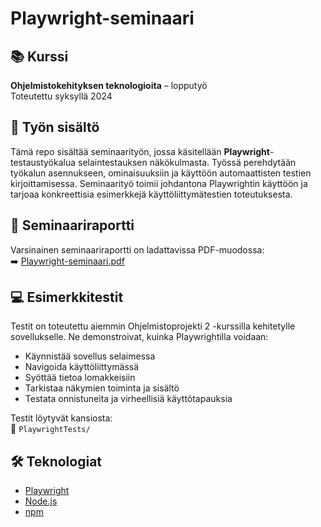 # Playwright-seminaari

## 📚 Kurssi
**Ohjelmistokehityksen teknologioita** – lopputyö  
Toteutettu syksyllä 2024

## 📝 Työn sisältö
Tämä repo sisältää seminaarityön, jossa käsitellään **Playwright**-testaustyökalua selaintestauksen näkökulmasta. Työssä perehdytään työkalun asennukseen, ominaisuuksiin ja käyttöön automaattisten testien kirjoittamisessa. Seminaarityö toimii johdantona Playwrightin käyttöön ja tarjoaa konkreettisia esimerkkejä käyttöliittymätestien toteutuksesta.

## 📄 Seminaariraportti
Varsinainen seminaariraportti on ladattavissa PDF-muodossa:  
➡️ [Playwright-seminaari.pdf](./Playwright-seminaari.pdf)

## 💻 Esimerkkitestit

Testit on toteutettu aiemmin Ohjelmistoprojekti 2 -kurssilla kehitetylle sovellukselle. Ne demonstroivat, kuinka Playwrightilla voidaan:

- Käynnistää sovellus selaimessa
- Navigoida käyttöliittymässä
- Syöttää tietoa lomakkeisiin
- Tarkistaa näkymien toiminta ja sisältö
- Testata onnistuneita ja virheellisiä käyttötapauksia

Testit löytyvät kansiosta:  
📁 `PlaywrightTests/`

## 🛠️ Teknologiat

- [Playwright](https://playwright.dev/)
- [Node.js](https://nodejs.org/)
- [npm](https://www.npmjs.com/)